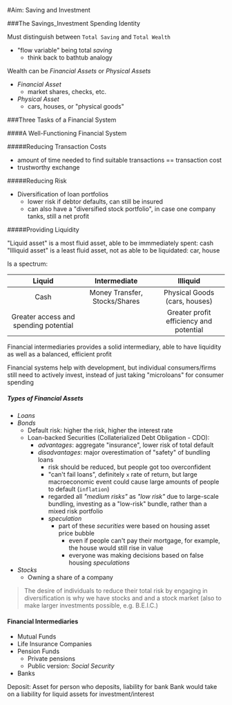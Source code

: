 #Aim: Saving and Investment

###The Savings_Investment Spending Identity

Must distinguish between `Total Saving` and `Total Wealth`
- "flow variable" being total _saving_
  - think back to bathtub analogy

Wealth can be *Financial Assets* or *Physical Assets*
- _Financial Asset_
  - market shares, checks, etc.
- _Physical Asset_
  - cars, houses, or "physical goods"

###Three Tasks of a Financial System

####A Well-Functioning Financial System

#####Reducing Transaction Costs
- amount of time needed to find suitable transactions == transaction cost
- trustworthy exchange

#####Reducing Risk
- Diversification of loan portfolios
  - lower risk if debtor defaults, can still be insured
  - can also have a "diversified stock portfolio", in case one company tanks, still a net profit
  
#####Providing Liquidity

"Liquid asset" is a most fluid asset, able to be immmediately spent: cash
"Illiquid asset" is a least fluid asset, not as able to be liquidated: car, house

Is a spectrum:

| Liquid | Intermediate | Illiquid |
|:------:|:------------:|:--------:|
| Cash | Money Transfer, Stocks/Shares | Physical Goods (cars, houses) |
| Greater access and spending potential | | Greater profit efficiency and potential |

Financial intermediaries provides a solid intermediary, able to have liquidity as well as a balanced, efficient profit

Financial systems help with development, but individual consumers/firms still need to actively invest, instead of just taking "microloans" for consumer spending

##### Types of Financial Assets

- _Loans_
- _Bonds_
  - Default risk: higher the risk, higher the interest rate
  - Loan-backed Securities (Collaterialized Debt Obligation - CDO):
	- *advantages*: aggregate "insurance", lower risk of total default
	- *disadvantages*: major overestimation of "safety" of bundling loans
		- risk should be reduced, but people got too overconfident
		- "can't fail loans", definitely `x` rate of return, but large macroeconomic event could cause large amounts of people to default (`inflation`)
		- regarded all _"medium risks"_ as _"low risk"_ due to large-scale bundling, investing as a "low-risk" bundle, rather than a mixed risk portfolio
	  - _*speculation*_
		- part of these *securities* were based on housing asset price bubble
		  - even if people can't pay their mortgage, for example, the house would still rise in value
		  - everyone was making decisions based on false housing _*speculations*_
- _Stocks_
  - Owning a share of a company

>The desire of individuals to reduce their total risk by engaging in diversification is why we have stocks and and a stock market (also to make larger investments possible, e.g. B.E.I.C.)

#### Financial Intermediaries

- Mutual Funds
- Life Insurance Companies
- Pension Funds
  - Private pensions
  - Public version: _Social Security_
- Banks

Deposit: Asset for person who deposits, liability for bank
Bank would take on a liability for liquid assets for investment/interest
